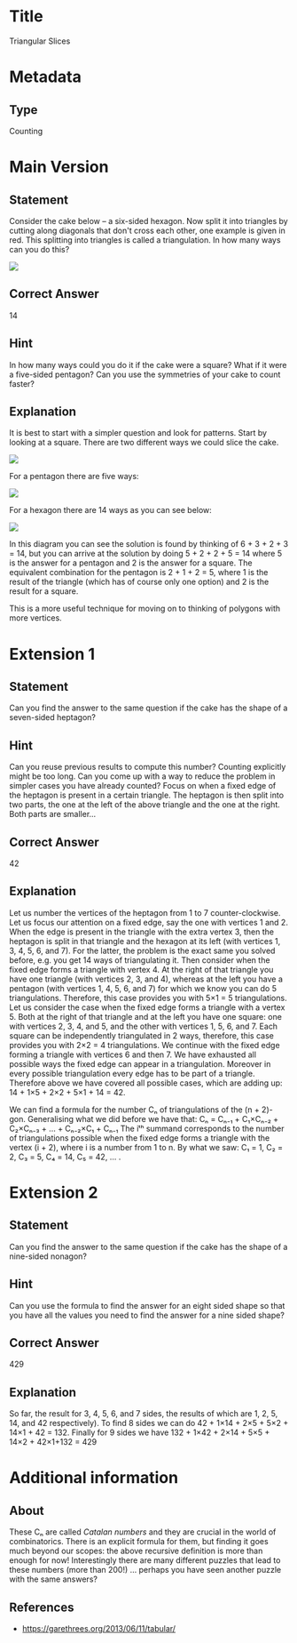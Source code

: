# Title

Triangular Slices

# Metadata

## Type

Counting 

# Main Version

## Statement

Consider the cake below – a six-sided hexagon. Now split it into triangles by cutting along diagonals that don't cross each other, one example is given in red. This splitting into triangles is called a triangulation. In how many ways can you do this?

![](Triangular%20Slices_images/image_0.png)

## Correct Answer

14

## Hint

In how many ways could you do it if the cake were a square? What if it were a five-sided pentagon? Can you use the symmetries of your cake to count faster?

## Explanation

It is best to start with a simpler question and look for patterns. Start by looking at a square. There are two different ways we could slice the cake. 

![](Triangular%20Slices_images/image_1.png)

For a pentagon there are five ways:

![](Triangular%20Slices_images/image_2.png)

For a hexagon there are 14 ways as you can see below:

![](Triangular%20Slices_images/image_3.png)

In this diagram you can see the solution is found by thinking of 6 + 3 + 2 + 3 = 14, but you can arrive at the solution by doing 5 + 2 + 2 + 5 = 14 where 5 is the answer for a pentagon and 2 is the answer for a square. The equivalent combination for the pentagon is 2 + 1 + 2 = 5, where 1 is the result of the triangle (which has of course only one option) and 2 is the result for a square.

This is a more useful technique for moving on to thinking of polygons with more vertices.

# Extension 1

## Statement

Can you find the answer to the same question if the cake has the shape of a seven-sided heptagon? 

## Hint

Can you reuse previous results to compute this number? Counting explicitly might be too long. Can you come up with a way to reduce the problem in simpler cases you have already counted? Focus on when a fixed edge of the heptagon is present in a certain triangle. The heptagon is then split into two parts, the one at the left of the above triangle and the one at the right. Both parts are smaller...

## Correct Answer

42

## Explanation

Let us number the vertices of the heptagon from 1 to 7 counter-clockwise. Let us focus our attention on a fixed edge, say the one with vertices 1 and 2. When the edge is present in the triangle with the extra vertex 3, then the heptagon is split in that triangle and the hexagon at its left (with vertices 1, 3, 4, 5, 6, and 7). For the latter, the problem is the exact same you solved before, e.g. you get 14 ways of triangulating it. Then consider when the fixed edge forms a triangle with vertex 4. At the right of that triangle you have one triangle (with vertices 2, 3, and 4), whereas at the left you have a pentagon (with vertices 1, 4, 5, 6, and 7) for which we know you can do 5 triangulations. Therefore, this case provides you with 5×1 = 5 triangulations.
Let us consider the case when the fixed edge forms a triangle with a vertex 5. Both at the right of that triangle and at the left you have one square: one with vertices 2, 3, 4, and 5, and the other with vertices 1, 5, 6, and 7. Each square can be independently triangulated in 2 ways, therefore, this case provides you with 2×2 = 4 triangulations.
We continue with the fixed edge forming a triangle with vertices 6 and then 7.
We have exhausted all possible ways the fixed edge can appear in a triangulation. Moreover in every possible triangulation every edge has to be part of a triangle. Therefore above we have covered all possible cases, which are adding up: 14 + 1×5 + 2×2 + 5×1 + 14 = 42.

We can find a formula for the number Cₙ of triangulations of the (n + 2)-gon. Generalising what we did before we have that:
Cₙ = Cₙ₋₁ + C₁×Cₙ₋₂ + C₂×Cₙ₋₃ + … + Cₙ₋₂×C₁ + Cₙ₋₁
The iᵗʰ summand corresponds to the number of triangulations possible when the fixed edge forms a triangle with the vertex (i + 2), where i is a number from 1 to n. By what we saw: C₁ = 1, C₂ = 2, C₃ = 5, C₄ = 14, C₅ = 42, … .

# Extension 2

## Statement

Can you find the answer to the same question if the cake has the shape of a nine-sided nonagon? 

## Hint

Can you use the formula to find the answer for an eight sided shape so that you have all the values you need to find the answer for a nine sided shape? 

## Correct Answer

429

## Explanation

So far, the result for 3, 4, 5, 6, and 7 sides, the results of which are 1, 2, 5, 14, and 42 respectively). To find 8 sides we can do 42 + 1×14 + 2×5 + 5×2 + 14×1 + 42 = 132. Finally for 9 sides we have 132 + 1×42 + 2×14 + 5×5 + 14×2 + 42×1+132 = 429 

# Additional information

## About

These Cₙ are called *Catalan numbers* and they are crucial in the world of combinatorics. There is an explicit formula for them, but finding it goes much beyond our scopes: the above recursive definition is more than enough for now! Interestingly there are many different puzzles that lead to these numbers (more than 200!) … perhaps you have seen another puzzle with the same answers?

## References

* https://garethrees.org/2013/06/11/tabular/

